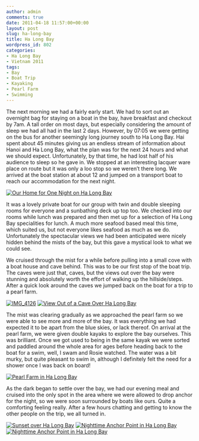 ```yaml
---
author: admin
comments: true
date: 2011-04-18 11:57:00+00:00
layout: post
slug: ha-long-bay
title: Ha Long Bay
wordpress_id: 802
categories:
- Ha Long Bay
- Vietnam 2011
tags:
- Bay
- Boat Trip
- Kayaking
- Pearl Farm
- Swimming
---
```


The next morning we had a fairly early start. We had to sort out an overnight bag for staying on a boat in the bay, have breakfast and checkout by 7am. A tall order on most days, but especially considering the amount of sleep we had all had in the last 2 days. However, by 07:05 we were getting on the bus for another seemingly long journey south to Ha Long Bay. Hai spent about 45 minutes giving us an endless stream of information about Hanoi and Ha Long Bay, what the plan was for the next 24 hours and what we should expect. Unfortunately, by that time, he had lost half of his audience to sleep so he gave in. We stopped at an interesting lacquer ware place on route but it was only a loo stop so we weren’t there long. We arrived at the boat station at about 12 and jumped on a transport boat to reach our accommodation for the next night.


[![Our Home for One Night on Ha Long Bay](http://travel.perry-online.me.uk/files/2011/04/IMG_4063-150x150.jpg)](http://travel.perry-online.me.uk/files/2011/04/IMG_4063.jpg)


It was a lovely private boat for our group with twin and double sleeping rooms for everyone and a sunbathing deck up top too. We checked into our rooms while lunch was prepared and then met up for a selection of Ha Long Bay specialities for lunch. A much more seafood based meal this time, which suited us, but not everyone likes seafood as much as we do. Unfortunately the spectacular views we had been anticipated were nicely hidden behind the mists of the bay, but this gave a mystical look to what we could see.

We cruised through the mist for a while before pulling into a small cove with a boat house and cave behind. This was to be our first stop of the boat trip.  The caves were just that, caves, but the views out over the bay were stunning and absolutely worth the effort of walking up the hillside/steps. After a quick look around the caves we jumped back on the boat for a trip to a pearl farm.


[![IMG_4126](http://travel.perry-online.me.uk/files/2011/04/IMG_4126-150x150.jpg)](http://travel.perry-online.me.uk/files/2011/04/IMG_4126.jpg) [![View Out of a Cave Over Ha Long Bay](http://travel.perry-online.me.uk/files/2011/04/IMG_4156-150x150.jpg)](http://travel.perry-online.me.uk/files/2011/04/IMG_4156.jpg)


The mist was clearing gradually as we approached the pearl farm so we were able to see more and more of the bay. It was everything we had expected it to be apart from the blue skies, or lack thereof. On arrival at the pearl farm, we were given double kayaks to explore the bay ourselves. This was brilliant. Once we got used to being in the same kayak we were sorted and paddled around the whole area for ages before heading back to the boat for a swim, well, I swam and Rosie watched. The water was a bit murky, but quite pleasant to swim in, although I definitely felt the need for a shower once I was back on board!


[![Pearl Farm in Ha Long Bay](http://travel.perry-online.me.uk/files/2011/04/IMG_4175-150x150.jpg)](http://travel.perry-online.me.uk/files/2011/04/IMG_4175.jpg)


As the dark began to settle over the bay, we had our evening meal and cruised into the only spot in the area where we were allowed to drop anchor for the night, so we were soon surrounded by boats like ours. Quite a comforting feeling really. After a few hours chatting and getting to know the other people on the trip, we all turned in.


[![Sunset over Ha Long Bay](http://travel.perry-online.me.uk/files/2011/04/IMG_4194-150x150.jpg)](http://travel.perry-online.me.uk/files/2011/04/IMG_4194.jpg) [![Nighttime Anchor Point in Ha Long Bay](http://travel.perry-online.me.uk/files/2011/04/IMG_4203-150x150.jpg)](http://travel.perry-online.me.uk/files/2011/04/IMG_4203.jpg) [![Nighttime Anchor Point in Ha Long Bay](http://travel.perry-online.me.uk/files/2011/04/IMG_4203-150x150.jpg)](http://travel.perry-online.me.uk/files/2011/04/IMG_4063.jpg)
